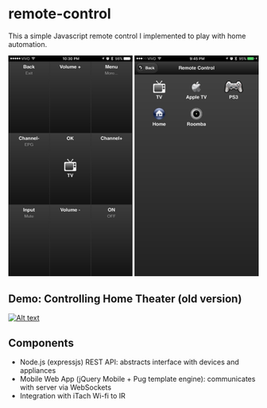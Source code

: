 # remote-control

This a simple Javascript remote control I implemented to play with home automation.

<img src="/public/images/screenshot1.jpg?raw=true" width="250">  <img src="/public/images/screenshot2.jpg?raw=true" width="250">

## Demo: Controlling Home Theater (old version)

[![Alt text](https://img.youtube.com/vi/wbnYjC6w0bA/0.jpg)](https://www.youtube.com/watch?v=wbnYjC6w0bA)

## Components

* Node.js (expressjs) REST API: abstracts interface with devices and appliances
* Mobile Web App (jQuery Mobile + Pug template engine): communicates with server via WebSockets
* Integration with iTach Wi-fi to IR